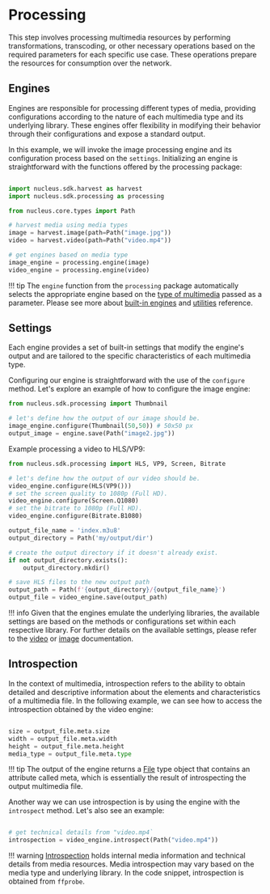 # Processing

This step involves processing multimedia resources by performing transformations, transcoding, or other necessary operations based on the required parameters for each specific use case. These operations prepare the resources for consumption over the network.

## Engines

Engines are responsible for processing different types of media, providing configurations according to the nature of each multimedia type and its underlying library. These engines offer flexibility in modifying their behavior through their configurations and expose a standard output.

In this example, we will invoke the image processing engine and its configuration process based on the `settings`. Initializing an engine is straightforward with the functions offered by the processing package:

```python

import nucleus.sdk.harvest as harvest
import nucleus.sdk.processing as processing

from nucleus.core.types import Path

# harvest media using media types
image = harvest.image(path=Path("image.jpg"))
video = harvest.video(path=Path("video.mp4"))

# get engines based on media type
image_engine = processing.engine(image)
video_engine = processing.engine(video)

```

!!! tip
    The `engine` function from the `processing` package automatically selects the appropriate engine based on the [type of multimedia](../reference/harvest/media.md) passed as a parameter. Please see more about [built-in engines](../reference/processing/engines.md) and [utilities](../reference/processing/utilities.md) reference.

## Settings

Each engine provides a set of built-in settings that modify the engine's output and are tailored to the specific characteristics of each multimedia type.

Configuring our engine is straightforward with the use of the `configure` method.
Let's explore an example of how to configure the image engine:

```python
from nucleus.sdk.processing import Thumbnail

# let's define how the output of our image should be.
image_engine.configure(Thumbnail(50,50)) # 50x50 px
output_image = engine.save(Path("image2.jpg"))

```

Example processing a video to HLS/VP9:

```python
from nucleus.sdk.processing import HLS, VP9, Screen, Bitrate

# let's define how the output of our video should be.
video_engine.configure(HLS(VP9()))
# set the screen quality to 1080p (Full HD).
video_engine.configure(Screen.Q1080)
# set the bitrate to 1080p (Full HD).
video_engine.configure(Bitrate.B1080)

output_file_name = 'index.m3u8'
output_directory = Path('my/output/dir')

# create the output directory if it doesn't already exist.
if not output_directory.exists():
    output_directory.mkdir()

# save HLS files to the new output path
output_path = Path(f'{output_directory}/{output_file_name}')
output_file = video_engine.save(output_path)

```

!!! info
    Given that the engines emulate the underlying libraries, the available settings are based on the methods or configurations set within each respective library. For further details on the available settings, please refer to the [video](../reference/processing/video/settings.md) or [image](../reference/processing/image/settings.md) documentation.

## Introspection

In the context of multimedia, introspection refers to the ability to obtain detailed and descriptive information about the elements and characteristics of a multimedia file. In the following example, we can see how to access the introspection obtained by the video engine:

```python

size = output_file.meta.size
width = output_file.meta.width
height = output_file.meta.height
media_type = output_file.meta.type
```

!!! tip
    The output of the engine returns a [File](../reference/processing/types.md) type object that contains an attribute called meta, which is essentially the result of introspecting the output multimedia file.

Another way we can use introspection is by using the engine with the `introspect` method. Let's also see an example:

```python

# get technical details from "video.mp4`
introspection = video_engine.introspect(Path("video.mp4"))

```

!!! warning
    [Introspection](../reference/processing/types.md) holds internal media information and technical details from media resources.
    Media introspection may vary based on the media type and underlying library.
    In the code snippet, introspection is obtained from `ffprobe`.
